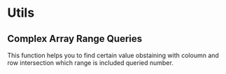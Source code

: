 # Utils

## Complex Array Range Queries

This function helps you to find certain value obstaining with coloumn and row intersection which range is included queried number.

